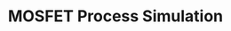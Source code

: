 ---
layout: category
taxonomy: MOSFET Process Simulation
title: MOSFET Process Simulation
permalink: "/MOSFET_Process_Simulation/"
author_profile: false

header:
  overlay_image: /assets/images/post1.jpg
  overlay_filter: rgba(0,0,0,0.2)
  caption: "Photo credit: [**Unsplash**](https://unsplash.com)"
  actions:
    - label: "Github Repository"
      url: "https://github.com/miniharu22/TCAD_Project/tree/main/180nm_MOSFET"
---